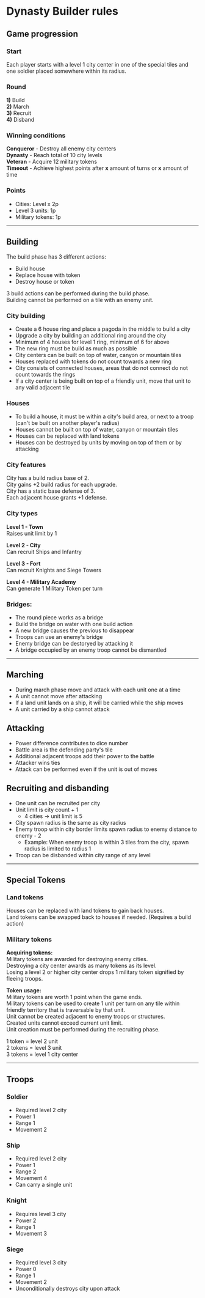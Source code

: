 # Dynasty Builder rules

## Game progression

### Start

Each player starts with a level 1 city center in one of the special tiles and one soldier placed somewhere within its radius.

### Round
**1\)** Build\
**2\)** March\
**3\)** Recruit\
**4\)** Disband

### Winning conditions

**Conqueror** - Destroy all enemy city centers\
**Dynasty** - Reach total of 10 city levels\
**Veteran** - Acquire 12 military tokens\
**Timeout** - Achieve highest points after **x** amount of turns or **x** amount of time

### Points

- Cities: Level x 2p
- Level 3 units: 1p
- Military tokens: 1p

- - -

## Building

The build phase has 3 different actions:
- Build house
- Replace house with token
- Destroy house or token

3 build actions can be performed during the build phase.\
Building cannot be performed on a tile with an enemy unit.

### City building
- Create a 6 house ring and place a pagoda in the middle to build a city
- Upgrade a city by building an additional ring around the city
- Minimum of 4 houses for level 1 ring, minimum of 6 for above
- The new ring must be build as much as possible
- City centers can be built on top of water, canyon or mountain tiles
- Houses replaced with tokens do not count towards a new ring
- City consists of connected houses, areas that do not connect do not count towards the rings
- If a city center is being built on top of a friendly unit, move that unit to any valid adjacent tile

### Houses
- To build a house, it must be within a city's build area, or next to a troop (can't be built on another player's radius)
- Houses cannot be built on top of water, canyon or mountain tiles
- Houses can be replaced with land tokens
- Houses can be destroyed by units by moving on top of them or by attacking

### City features
City has a build radius base of 2.\
City gains +2 build radius for each upgrade.\
City has a static base defense of 3.\
Each adjacent house grants +1 defense.

### City types
**Level 1 - Town**\
Raises unit limit by 1

**Level 2 - City**\
Can recruit Ships and Infantry

**Level 3 - Fort**\
Can recruit Knights and Siege Towers

**Level 4 - Military Academy**\
Can generate 1 Military Token per turn

### Bridges:
- The round piece works as a bridge
- Build the bridge on water with one build action
- A new bridge causes the previous to disappear
- Troops can use an enemy's bridge
- Enemy bridge can be destoryed by attacking it
- A bridge occupied by an enemy troop cannot be dismantled

- - -

## Marching
- During march phase move and attack with each unit one at a time
- A unit cannot move after attacking
- If a land unit lands on a ship, it will be carried while the ship moves
- A unit carried by a ship cannot attack

## Attacking
- Power difference contributes to dice number
- Battle area is the defending party's tile
- Additional adjacent troops add their power to the battle
- Attacker wins ties
- Attack can be performed even if the unit is out of moves

## Recruiting and disbanding
- One unit can be recruited per city
- Unit limit is city count + 1
  - 4 cities -> unit limit is 5
- City spawn radius is the same as city radius
- Enemy troop within city border limits spawn radius to enemy distance to enemy - 2
  - Example: When enemy troop is within 3 tiles from the city, spawn radius is limited to radius 1
- Troop can be disbanded within city range of any level

- - -

## Special Tokens
### Land tokens

Houses can be replaced with land tokens to gain back houses.\
Land tokens can be swapped back to houses if needed. (Requires a build action)

### Military tokens

**Acquiring tokens:**\
Military tokens are awarded for destroying enemy cities.\
Destroying a city center awards as many tokens as its level.\
Losing a level 2 or higher city center drops 1 military token signified by fleeing troops.

**Token usage:**\
Military tokens are worth 1 point when the game ends.\
Military tokens can be used to create 1 unit per turn on any tile within friendly territory that is traversable by that unit.\
Unit cannot be created adjacent to enemy troops or structures.\
Created units cannot exceed current unit limit.\
Unit creation must be performed during the recruiting phase.

1 token = level 2 unit\
2 tokens = level 3 unit\
3 tokens = level 1 city center

- - -

## Troops
### Soldier
- Required level 2 city
- Power 1
- Range 1
- Movement 2

### Ship
- Required level 2 city
- Power 1
- Range 2
- Movement 4
- Can carry a single unit

### Knight
- Requires level 3 city
- Power 2
- Range 1
- Movement 3

### Siege
- Required level 3 city
- Power 0
- Range 1
- Movement 2
- Unconditionally destroys city upon attack
